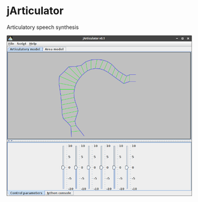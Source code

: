 # jArticulator
Articulatory speech synthesis

![Alt Text](https://github.com/hornstein/jArticulator/raw/master/screenshot.png)

